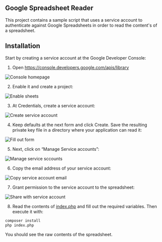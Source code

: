 ## Google Spreadsheet Reader

This project contains a sample script that uses a service account
to authenticate against Google Spreadsheets in order to read
the content's of a spreadsheet.

## Installation

Start by creating a service account at the Google Developer Console:

1. Open https://console.developers.google.com/apis/library


![Console homepage](images/console-homepage.png)


2. Enable it and create a project:


![Enable sheets](images/enable-sheets.png)


3. At Credentials, create a service account:

![Create service account](images/crate-service-account.png)


4. Keep defaults at the next form and click Create. Save the resulting private key file in a directory where your application can read it:

![Fill out form](images/fill-out-form.png)

5. Next, click on “Manage Service accounts”:

![Manage service sccounts](images/manage-sa.png)


6. Copy the email address of your service account:

![Copy service account email](images/copy-email.png)

7. Grant permission to the service account to the spreadsheet:

![Share with service account](images/share-with-sa.png)

8. Read the contents of [index.php](index.php) and fill out the required variables. Then execute it with:

```bash
composer install
php index.php
```

You should see the raw contents of the spreadsheet.
